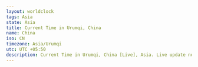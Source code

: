 ```yaml
---
layout: worldclock
tags: Asia
state: Asia
title: Current Time in Urumqi, China
name: China
iso: CN
timezone: Asia/Urumqi
utc: UTC +05:50
description: Current Time in Urumqi, China [Live], Asia. Live update now time in Urumqi, timezone Asia/Urumqi, UTC +05:50, Country ISO code & Current Local Time.
---
```


